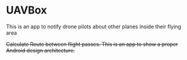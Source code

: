 # UAVBox

This is an app to notify drone pilots about other planes inside their flying area

~~Calculate Route between flight passes. This is an app to show a proper Android design architecture.~~
